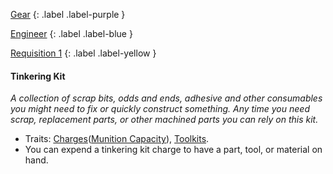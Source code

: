 
[Gear](Game/Gear-List)
{: .label .label-purple }

[Engineer](Game/Engineer)
{: .label .label-blue }

[Requisition 1](Game/Deployment#Requisition)
{: .label .label-yellow }
#### Tinkering Kit
*A collection of scrap bits, odds and ends, adhesive and other consumables you might need to fix or quickly construct something. Any time you need scrap, replacement parts, or other machined parts you can rely on this kit.*
* Traits: [Charges](Game/Core/Gear#Charges)([Munition Capacity](Game/Additional-Attributes#Munition%20Capacity)), [Toolkits](Game/Core/Gear#Toolkits).
* You can expend a tinkering kit charge to have a part, tool, or material on hand.

